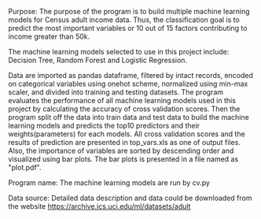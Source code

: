 Purpose: The purpose of the program is to build multiple machine learning models for Census adult income data. Thus, the classification goal is to predict the most important variables or 10 out of 15 factors contributing to income greater than 50k.

The machine learning models selected to use in this project include: Decision Tree, Random Forest and Logistic Regression.

Data are imported as pandas dataframe, filtered by intact records, encoded on categorical variables using onehot scheme, normalized using min-max scaler, and divided into training and testing datasets. The program evaluates the performance of all machine learning models used in this project by calculating the accuracy of cross validation scores. Then the program split off the data into train data and test data to build the machine learning models and  predicts the top10 predictors and their weights(parameters) for each  models. All cross validation scores and the results of prediction are presented in top_vars.xls as one of output files. Also, the importance of variables are sorted by descending order and visualized using bar plots. The bar plots is presented in a file named as "plot.pdf".

Program name: The machine learning models are run by cv.py

Data source: Detailed data description and data could be downloaded from the website https://archive.ics.uci.edu/ml/datasets/adult
